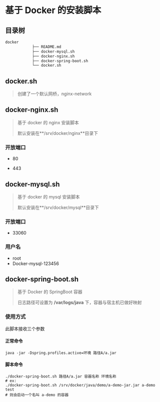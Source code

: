 # 基于 Docker 的安装脚本



## 目录树

```txt
docker
            ├── README.md
            ├── docker-mysql.sh
            ├── docker-nginx.sh
            ├── docker-spring-boot.sh
            └── docker.sh
```

## docker.sh

> 创建了一个默认网桥，nginx-network 

## docker-nginx.sh

> 基于 docker 的 nginx 安装脚本
>
> 默认安装在**/srv/docker/nginx**目录下

### 开放端口

- 80

- 443

## docker-mysql.sh

> 基于 docker 的 mysql 安装脚本
>
> 默认安装在**/srv/docker/mysql**目录下

### 开放端口

- 33060

### 用户名

- root
- Docker-mysql-123456

## docker-spring-boot.sh

> 基于 Docker 的 SpringBoot 容器
>
> 日志路径可设置为 **/var/logs/java** 下，容器与宿主机已做好映射

### 使用方式

此脚本接收三个参数

#### 正常命令

```shell
java -jar -Dspring.profiles.active=环境 路径A/a.jar
```

#### 脚本命令

```shell
./docker-spring-boot.sh 路径A/a.jar 容器名称 环境名称
# ex:
./docker-spring-boot.sh /srv/docker/java/demo/a-demo-jar.jar a-demo test
# 则会启动一个名叫 a-demo 的容器
```

